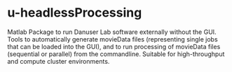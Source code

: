 # u-headlessProcessing
Matlab Package to run Danuser Lab software externally without the GUI. Tools to automatically generate movieData files (representing single jobs that can be loaded into the GUI), and to run processing of movieData files (sequential or parallel) from the commandline. Suitable for high-throughput and compute cluster environments.
